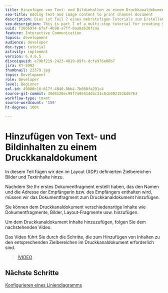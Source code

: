 ```yaml
---
title: Hinzufügen von Text- und Bildinhalten zu einem Druckkanaldokument
seo-title: Adding text and image content to print channel document
description: Dies ist Teil 7 eines mehrstufigen Tutorials zum Erstellen Ihres ersten interaktiven Kommunikationsdokuments. In diesem Teil fügen wir den im Layout (XDP) definierten Zielbereichen Bilder und Textinhalte hinzu.
seo-description: This is part 7 of a multi-step tutorial for creating your first interactive communications document. In this part, we will add images and text content to the target areas defined in the layout(xdp).
uuid: f20d6974-6faf-4b90-a7ff-8aa8a620fcaa
feature: Interactive Communication
topics: development
audience: developer
doc-type: tutorial
activity: implement
version: 6.4,6.5
discoiquuid: a79bf219-2423-4819-89fc-dcfe976e08b7
jira: KT-5992
thumbnail: 22379.jpg
topic: Development
role: Developer
level: Beginner
exl-id: 49080c16-617f-4840-8bb4-7b080fa291c4
source-git-commit: 30d6120ec99f7a95414dbc31c0cb002152bd6763
workflow-type: tm+mt
source-wordcount: '159'
ht-degree: 100%

---
```


# Hinzufügen von Text- und Bildinhalten zu einem Druckkanaldokument

In diesem Teil fügen wir den im Layout (XDP) definierten Zielbereichen Bilder und Textinhalte hinzu.

Nachdem Sie Ihr erstes Dokumentfragment erstellt haben, das den Namen und die Adresse der Empfängerin bzw. des Empfängers enthalten wird, müssen wir das Dokumentfragment zum Druckkanaldokument hinzufügen.

Sie können dem Druckkanaldokument verschiedenartige Inhalte wie Dokumentfragmente, Bilder, Layout-Fragmente usw. hinzufügen.

Um dem Druckkanaldokument Inhalte hinzuzufügen, folgen Sie dem nachstehenden Video.

Das Video führt Sie durch die Schritte, die zum Hinzufügen von Inhalten zu den entsprechenden Zielbereichen im Druckkanaldokument erforderlich sind.

>[!VIDEO](https://video.tv.adobe.com/v/22379?quality=12&learn=on)

## Nächste Schritte

[Konfigurieren eines Liniendiagramms](./configuring-line-chart.md)
